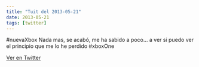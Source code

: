 ```yaml
---
title: "Tuit del 2013-05-21"
date: 2013-05-21
tags: [twitter]
---
```


#nuevaXbox Nada mas, se acabó, me ha sabido a poco… a ver si puedo ver el principio que me lo he perdido #xboxOne



[Ver en Twitter](https://twitter.com/i/web/status/336905588002930689)

